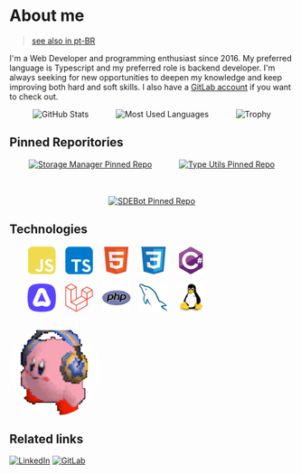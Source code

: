 <!-- markdownlint-disable MD033 -->

# About me

[gitlab]: https://gitlab.com/SrHenry

> [see also in pt-BR](/README.pt-BR.md)

I'm a Web Developer and programming enthusiast since 2016. My preferred language is Typescript and my preferred role is backend developer. I'm always seeking for new opportunities to deepen my knowledge and keep improving both hard and soft skills. I also have a [GitLab account][gitlab] if you want to check out.

<div style="display: flex; flex-direction: row; justify-content: center; align-items: center; flex-wrap: wrap; gap: 3rem;">
    <img alt="GitHub Stats" src="https://github-readme-stats-srhenry.vercel.app/api?username=SrHenry&show_icons=true&theme=github_dark&include_all_commits=true&count_private=true"/>
  <img alt="Most Used Languages" src="https://github-readme-stats-srhenry.vercel.app/api/top-langs/?username=SrHenry&layout=compact&langs_count=7&theme=github_dark"/>

  <img alt="Trophy" src="https://github-profile-trophy.vercel.app/?username=SrHenry&theme=darkhub&column=6&margin-w=6&margin-h=6&no-bg=true&no-frame=true"/>
</div>

## Pinned Reporitories

<div style="display: flex; flex-direction: row; justify-content: center; align-items: center; flex-wrap: wrap; gap: 3rem;">
  <a href="https://github.com/SrHenry/storage-manager" target="_blank">
    <img alt="Storage Manager Pinned Repo" src="https://github-readme-stats-srhenry.vercel.app/api/pin/?username=SrHenry&repo=storage-manager&theme=github_dark"/>
  </a>
  <a href="https://github.com/SrHenry/type-utils" target="_blank">
    <img alt="Type Utils Pinned Repo" src="https://github-readme-stats-srhenry.vercel.app/api/pin/?username=SrHenry&repo=type-utils&theme=github_dark"/>
  </a>
  <a href="https://github.com/SrHenry/sdebot" target="_blank">
    <img alt="SDEBot Pinned Repo" src="https://github-readme-stats-srhenry.vercel.app/api/pin/?username=SrHenry&repo=sdebot&theme=github_dark"/>
  </a>
</div>

## Technologies

<div style="display: flex; flex-direction: row; justify-content: space-between; align-items: start; align-content: center; flex-wrap: wrap; width: 100%; gap: 1.5rem;">
  <div style="display: flex; flex-wrap: wrap; justify-content: center; align-items: center; gap: 1rem; max-width: 75%;">
    <img alt="SrHenry-JS" style="border-radius: .666rem; height: 50px;" src="https://raw.githubusercontent.com/devicons/devicon/master/icons/javascript/javascript-plain.svg">
    <img alt="SrHenry-TS" style="border-radius: .666rem; height: 50px;" src="https://raw.githubusercontent.com/devicons/devicon/master/icons/typescript/typescript-plain.svg">
    <img alt="SrHenry-HTML" style="height: 50px;" src="https://raw.githubusercontent.com/devicons/devicon/master/icons/html5/html5-original.svg">
    <img alt="SrHenry-CSS" style="height: 50px;" src="https://raw.githubusercontent.com/devicons/devicon/master/icons/css3/css3-original.svg">
    <img alt="SrHenry-C#" style="height: 50px;" src="https://raw.githubusercontent.com/devicons/devicon/master/icons/csharp/csharp-original.svg">
    <img alt="SrHenry-AdonisJS" style="height: 50px;" src="https://raw.githubusercontent.com/devicons/devicon/master/icons/adonisjs/adonisjs-original.svg">
    <img alt="SrHenry-Laravel" style="height: 50px;" src="https://raw.githubusercontent.com/devicons/devicon/master/icons/laravel/laravel-original.svg">
    <img alt="SrHenry-PHP" style="height: 50px;" src="https://raw.githubusercontent.com/devicons/devicon/master/icons/php/php-original.svg">
    <img alt="SrHenry-MySQL" style="height: 50px;" src="https://raw.githubusercontent.com/devicons/devicon/master/icons/mysql/mysql-original.svg">
    <img alt="SrHenry-Linux" style="height: 50px;" src="https://raw.githubusercontent.com/devicons/devicon/master/icons/linux/linux-original.svg">
  </div>
  <img alt="SrHenry-pic" height="150" style="border-radius: 150px; height: 10rem;" src="assets/images/88db4be9-ae19-4e2f-aa50-cd361f96f64c.gif" rounded/>
</div>

## Related links

<div>
  <a href="https://www.linkedin.com/in/luis-henrique-da-silva-santos" target="_blank"><img alt="LinkedIn" src="https://img.shields.io/badge/-LinkedIn-%230077B5?style=for-the-badge&logo=linkedin&logoColor=white" target="_blank"></a>
  <a href="https://gitlab.com/SrHenry" target="_blank"><img alt="GitLab" src="https://img.shields.io/badge/-GitLab-%230077B5?style=for-the-badge&logo=gitlab&logoColor=white" target="_blank"></a>
</div>
